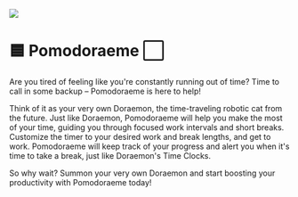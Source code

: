 ![](https://i.ibb.co/rcsg2f5/Pomodoraeme.png)
# 🟦 Pomodoraeme ⬜

Are you tired of feeling like you're constantly running out of time? Time to call in some backup – Pomodoraeme is here to help!

Think of it as your very own Doraemon, the time-traveling robotic cat from the future. Just like Doraemon, Pomodoraeme will help you make the most of your time, guiding you through focused work intervals and short breaks. Customize the timer to your desired work and break lengths, and get to work. Pomodoraeme will keep track of your progress and alert you when it's time to take a break, just like Doraemon's Time Clocks.

So why wait? Summon your very own Doraemon and start boosting your productivity with Pomodoraeme today!

